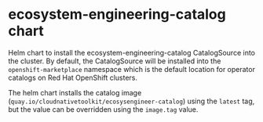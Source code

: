 # ecosystem-engineering-catalog chart

Helm chart to install the ecosystem-engineering-catalog CatalogSource into the cluster. By default, the 
CatalogSource will be installed into the `openshift-marketplace` namespace which is the default location
for operator catalogs on Red Hat OpenShift clusters.

The helm chart installs the catalog image (`quay.io/cloudnativetoolkit/ecosysengineer-catalog`) using the
`latest` tag, but the value can be overridden using the `image.tag` value.
